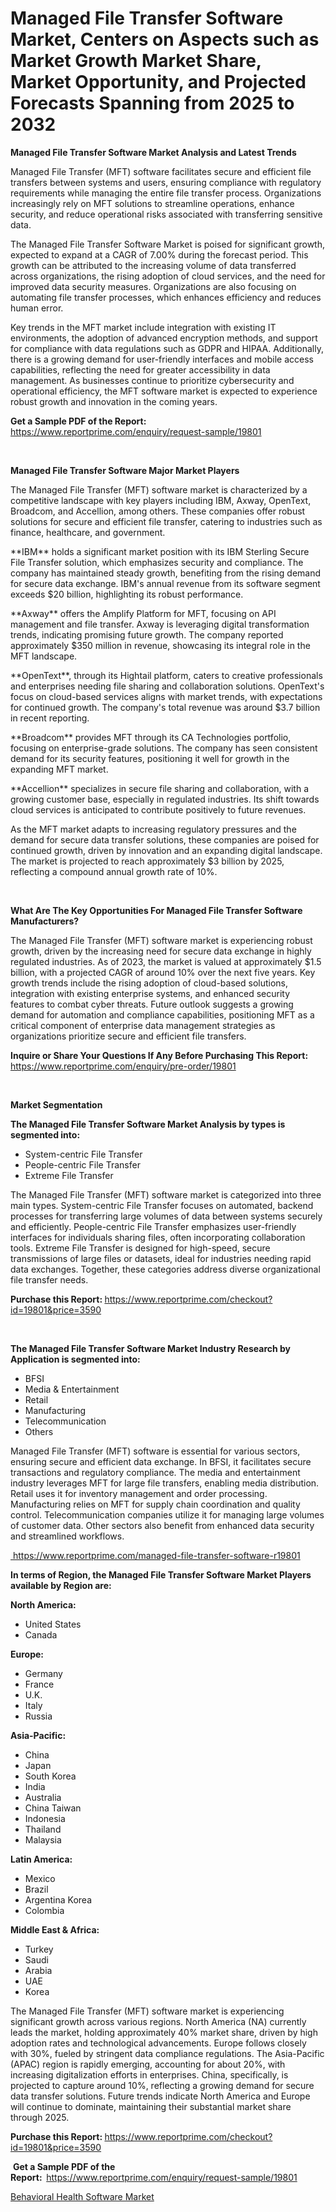 <p><h1>Managed File Transfer Software Market, Centers on Aspects such as Market Growth Market Share, Market Opportunity, and Projected Forecasts Spanning from 2025 to 2032</h1></p><p><strong>Managed File Transfer Software Market Analysis and Latest Trends</strong></p>
<p><p>Managed File Transfer (MFT) software facilitates secure and efficient file transfers between systems and users, ensuring compliance with regulatory requirements while managing the entire file transfer process. Organizations increasingly rely on MFT solutions to streamline operations, enhance security, and reduce operational risks associated with transferring sensitive data.</p><p>The Managed File Transfer Software Market is poised for significant growth, expected to expand at a CAGR of 7.00% during the forecast period. This growth can be attributed to the increasing volume of data transferred across organizations, the rising adoption of cloud services, and the need for improved data security measures. Organizations are also focusing on automating file transfer processes, which enhances efficiency and reduces human error.</p><p>Key trends in the MFT market include integration with existing IT environments, the adoption of advanced encryption methods, and support for compliance with data regulations such as GDPR and HIPAA. Additionally, there is a growing demand for user-friendly interfaces and mobile access capabilities, reflecting the need for greater accessibility in data management. As businesses continue to prioritize cybersecurity and operational efficiency, the MFT software market is expected to experience robust growth and innovation in the coming years.</p></p>
<p><strong>Get a Sample PDF of the Report:&nbsp;</strong> <a href="https://www.reportprime.com/enquiry/request-sample/19801?utm_campaign=2275&utm_medium=2&utm_source=Github&utm_content=ia&utm_term=20032025&utm_id=managed-file-transfer-software">https://www.reportprime.com/enquiry/request-sample/19801</a></p>
<p>&nbsp;</p>
<p><strong>Managed File Transfer Software Major Market Players</strong></p>
<p><p>The Managed File Transfer (MFT) software market is characterized by a competitive landscape with key players including IBM, Axway, OpenText, Broadcom, and Accellion, among others. These companies offer robust solutions for secure and efficient file transfer, catering to industries such as finance, healthcare, and government.</p><p>**IBM** holds a significant market position with its IBM Sterling Secure File Transfer solution, which emphasizes security and compliance. The company has maintained steady growth, benefiting from the rising demand for secure data exchange. IBM's annual revenue from its software segment exceeds $20 billion, highlighting its robust performance.</p><p>**Axway** offers the Amplify Platform for MFT, focusing on API management and file transfer. Axway is leveraging digital transformation trends, indicating promising future growth. The company reported approximately $350 million in revenue, showcasing its integral role in the MFT landscape.</p><p>**OpenText**, through its Hightail platform, caters to creative professionals and enterprises needing file sharing and collaboration solutions. OpenText's focus on cloud-based services aligns with market trends, with expectations for continued growth. The company's total revenue was around $3.7 billion in recent reporting.</p><p>**Broadcom** provides MFT through its CA Technologies portfolio, focusing on enterprise-grade solutions. The company has seen consistent demand for its security features, positioning it well for growth in the expanding MFT market. </p><p>**Accellion** specializes in secure file sharing and collaboration, with a growing customer base, especially in regulated industries. Its shift towards cloud services is anticipated to contribute positively to future revenues.</p><p>As the MFT market adapts to increasing regulatory pressures and the demand for secure data transfer solutions, these companies are poised for continued growth, driven by innovation and an expanding digital landscape. The market is projected to reach approximately $3 billion by 2025, reflecting a compound annual growth rate of 10%.</p></p>
<p>&nbsp;</p>
<p><strong>What Are The Key Opportunities For Managed File Transfer Software Manufacturers?</strong></p>
<p><p>The Managed File Transfer (MFT) software market is experiencing robust growth, driven by the increasing need for secure data exchange in highly regulated industries. As of 2023, the market is valued at approximately $1.5 billion, with a projected CAGR of around 10% over the next five years. Key growth trends include the rising adoption of cloud-based solutions, integration with existing enterprise systems, and enhanced security features to combat cyber threats. Future outlook suggests a growing demand for automation and compliance capabilities, positioning MFT as a critical component of enterprise data management strategies as organizations prioritize secure and efficient file transfers.</p></p>
<p><strong>Inquire or Share Your Questions If Any Before Purchasing This Report:</strong> <a href="https://www.reportprime.com/enquiry/pre-order/19801?utm_campaign=2275&utm_medium=2&utm_source=Github&utm_content=ia&utm_term=20032025&utm_id=managed-file-transfer-software">https://www.reportprime.com/enquiry/pre-order/19801</a></p>
<p>&nbsp;</p>
<p><strong>Market Segmentation</strong></p>
<p><strong>The Managed File Transfer Software Market Analysis by types is segmented into:</strong></p>
<p><ul><li>System-centric File Transfer</li><li>People-centric File Transfer</li><li>Extreme File Transfer</li></ul></p>
<p><p>The Managed File Transfer (MFT) software market is categorized into three main types. System-centric File Transfer focuses on automated, backend processes for transferring large volumes of data between systems securely and efficiently. People-centric File Transfer emphasizes user-friendly interfaces for individuals sharing files, often incorporating collaboration tools. Extreme File Transfer is designed for high-speed, secure transmissions of large files or datasets, ideal for industries needing rapid data exchanges. Together, these categories address diverse organizational file transfer needs.</p></p>
<p><strong>Purchase this Report:&nbsp;</strong><a href="https://www.reportprime.com/checkout?id=19801&price=3590&utm_campaign=2275&utm_medium=2&utm_source=Github&utm_content=ia&utm_term=20032025&utm_id=managed-file-transfer-software">https://www.reportprime.com/checkout?id=19801&price=3590</a></p>
<p>&nbsp;</p>
<p><strong>The Managed File Transfer Software Market Industry Research by Application is segmented into:</strong></p>
<p><ul><li>BFSI</li><li>Media & Entertainment</li><li>Retail</li><li>Manufacturing</li><li>Telecommunication</li><li>Others</li></ul></p>
<p><p>Managed File Transfer (MFT) software is essential for various sectors, ensuring secure and efficient data exchange. In BFSI, it facilitates secure transactions and regulatory compliance. The media and entertainment industry leverages MFT for large file transfers, enabling media distribution. Retail uses it for inventory management and order processing. Manufacturing relies on MFT for supply chain coordination and quality control. Telecommunication companies utilize it for managing large volumes of customer data. Other sectors also benefit from enhanced data security and streamlined workflows.</p></p>
<p><a href="https://www.reportprime.com/managed-file-transfer-software-r19801?utm_campaign=2275&utm_medium=2&utm_source=Github&utm_content=ia&utm_term=20032025&utm_id=managed-file-transfer-software">&nbsp;https://www.reportprime.com/managed-file-transfer-software-r19801</a></p>
<p><strong>In terms of Region, the Managed File Transfer Software Market Players available by Region are:</strong></p>
<p>
    <p> <strong> North America: </strong>
        <ul>
            <li>United States</li>
            <li>Canada</li>
        </ul>
        </p> 
    <p> <strong> Europe: </strong>
        <ul>
            <li>Germany</li>
            <li>France</li>
            <li>U.K.</li>
            <li>Italy</li>
            <li>Russia</li>
        </ul>
        </p> 
    <p> <strong> Asia-Pacific: </strong>
        <ul>
            <li>China</li>
            <li>Japan</li>
            <li>South Korea</li>
            <li>India</li>
            <li>Australia</li>
            <li>China Taiwan</li>
            <li>Indonesia</li>
            <li>Thailand</li>
            <li>Malaysia</li>
        </ul>
        </p> 
    <p> <strong> Latin America: </strong>
        <ul>
            <li>Mexico</li>
            <li>Brazil</li>
            <li>Argentina Korea</li>
            <li>Colombia</li>
        </ul>
        </p> 
    <p> <strong> Middle East & Africa: </strong>
        <ul>
            <li>Turkey</li>
            <li>Saudi</li>
            <li>Arabia</li>
            <li>UAE</li>
            <li>Korea</li>
        </ul>
    </p>
    </p>
<p><p>The Managed File Transfer (MFT) software market is experiencing significant growth across various regions. North America (NA) currently leads the market, holding approximately 40% market share, driven by high adoption rates and technological advancements. Europe follows closely with 30%, fueled by stringent data compliance regulations. The Asia-Pacific (APAC) region is rapidly emerging, accounting for about 20%, with increasing digitalization efforts in enterprises. China, specifically, is projected to capture around 10%, reflecting a growing demand for secure data transfer solutions. Future trends indicate North America and Europe will continue to dominate, maintaining their substantial market share through 2025.</p></p>
<p><strong>Purchase this Report: </strong><a href="https://www.reportprime.com/checkout?id=19801&price=3590&utm_campaign=2275&utm_medium=2&utm_source=Github&utm_content=ia&utm_term=20032025&utm_id=managed-file-transfer-software">https://www.reportprime.com/checkout?id=19801&price=3590</a></p>
<p>&nbsp;<strong>Get a Sample PDF of the Report:&nbsp;&nbsp;</strong><a href="https://www.reportprime.com/enquiry/request-sample/19801?utm_campaign=2275&utm_medium=2&utm_source=Github&utm_content=ia&utm_term=20032025&utm_id=managed-file-transfer-software">https://www.reportprime.com/enquiry/request-sample/19801</a></p>
<p><strong></strong></p>
<p><p><a href="https://github.com/DianaWilson796/Market-Research-Report-List-2/blob/main/behavioral-health-software-market.md?utm_campaign=2275&utm_medium=2&utm_source=Github&utm_content=ia&utm_term=20032025&utm_id=managed-file-transfer-software">Behavioral Health Software Market</a></p></p>